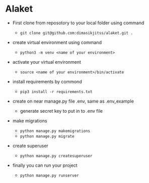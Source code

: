 # Alaket
* First clone from reposotory to your local folder using command
    - `git clone git@github.com:dimasikjitss/alaket.git .`

* create virtual environment using command

    - `python3 -m venv <name of your environment>`

* activate your virtual environment
    
    - `source <name of your environment>/bin/activate`
    
* install requirements by commond

    - `pip3 install -r requirements.txt`
    
* create on near manage.py file .env, same as .env_example

    - generate secret key to put in to .env file
    
    
* make migrations
    - `python manage.py makemigrations`
    - `python manage.py migrate`

* create superuser
    - `python manage.py createsuperuser`
    
* finally you can run your project

    - `python manage.py runserver`

